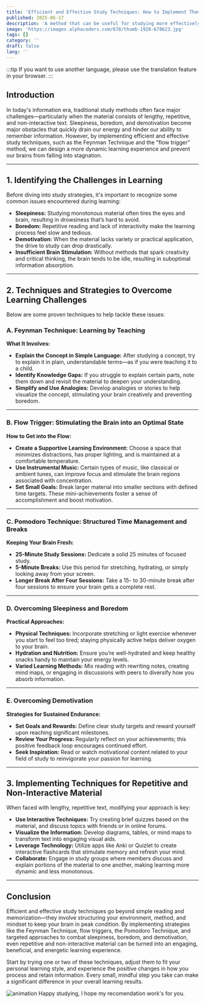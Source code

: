 ```yaml
---
title: 'Efficient and Effective Study Techniques: How to Implement Them'
published: 2025-06-17
description: 'A method that can be useful for studying more effectively and efficiently, while reaping benefits.'
image: 'https://images.alphacoders.com/678/thumb-1920-678623.jpg'
tags: []
category: ''
draft: false 
lang: ''
---
```


:::tip
If you want to use another language, please use the translation feature in your browser.
:::
## Introduction

In today's information era, traditional study methods often face major challenges—particularly when the material consists of lengthy, repetitive, and non-interactive text. Sleepiness, boredom, and demotivation become major obstacles that quickly drain our energy and hinder our ability to remember information. However, by implementing efficient and effective study techniques, such as the Feynman Technique and the "flow trigger" method, we can design a more dynamic learning experience and prevent our brains from falling into stagnation.

---

## 1. Identifying the Challenges in Learning

Before diving into study strategies, it's important to recognize some common issues encountered during learning:

- **Sleepiness:** Studying monotonous material often tires the eyes and brain, resulting in drowsiness that’s hard to avoid.  
- **Boredom:** Repetitive reading and lack of interactivity make the learning process feel slow and tedious.  
- **Demotivation:** When the material lacks variety or practical application, the drive to study can drop drastically.  
- **Insufficient Brain Stimulation:** Without methods that spark creativity and critical thinking, the brain tends to be idle, resulting in suboptimal information absorption.

---

## 2. Techniques and Strategies to Overcome Learning Challenges

Below are some proven techniques to help tackle these issues:

### A. Feynman Technique: Learning by Teaching

**What It Involves:**  
- **Explain the Concept in Simple Language:** After studying a concept, try to explain it in plain, understandable terms—as if you were teaching it to a child.  
- **Identify Knowledge Gaps:** If you struggle to explain certain parts, note them down and revisit the material to deepen your understanding.  
- **Simplify and Use Analogies:** Develop analogies or stories to help visualize the concept, stimulating your brain creatively and preventing boredom.

---

### B. Flow Trigger: Stimulating the Brain into an Optimal State

**How to Get into the Flow:**  
- **Create a Supportive Learning Environment:** Choose a space that minimizes distractions, has proper lighting, and is maintained at a comfortable temperature.  
- **Use Instrumental Music:** Certain types of music, like classical or ambient tunes, can improve focus and stimulate the brain regions associated with concentration.  
- **Set Small Goals:** Break larger material into smaller sections with defined time targets. These mini-achievements foster a sense of accomplishment and boost motivation.

---

### C. Pomodoro Technique: Structured Time Management and Breaks

**Keeping Your Brain Fresh:**  
- **25-Minute Study Sessions:** Dedicate a solid 25 minutes of focused study.  
- **5-Minute Breaks:** Use this period for stretching, hydrating, or simply looking away from your screen.  
- **Longer Break After Four Sessions:** Take a 15- to 30-minute break after four sessions to ensure your brain gets a complete rest.

---

### D. Overcoming Sleepiness and Boredom

**Practical Approaches:**  
- **Physical Techniques:** Incorporate stretching or light exercise whenever you start to feel too tired; staying physically active helps deliver oxygen to your brain.  
- **Hydration and Nutrition:** Ensure you’re well-hydrated and keep healthy snacks handy to maintain your energy levels.  
- **Varied Learning Methods:** Mix reading with rewriting notes, creating mind maps, or engaging in discussions with peers to diversify how you absorb information.

---

### E. Overcoming Demotivation

**Strategies for Sustained Endurance:**  
- **Set Goals and Rewards:** Define clear study targets and reward yourself upon reaching significant milestones.  
- **Review Your Progress:** Regularly reflect on your achievements; this positive feedback loop encourages continued effort.  
- **Seek Inspiration:** Read or watch motivational content related to your field of study to reinvigorate your passion for learning.

---

## 3. Implementing Techniques for Repetitive and Non-Interactive Material

When faced with lengthy, repetitive text, modifying your approach is key:

- **Use Interactive Techniques:** Try creating brief quizzes based on the material, and discuss topics with friends or in online forums.  
- **Visualize the Information:** Develop diagrams, tables, or mind maps to transform text into engaging visual aids.  
- **Leverage Technology:** Utilize apps like Anki or Quizlet to create interactive flashcards that stimulate memory and refresh your mind.  
- **Collaborate:** Engage in study groups where members discuss and explain portions of the material to one another, making learning more dynamic and less monotonous.

---

## Conclusion

Efficient and effective study techniques go beyond simple reading and memorization—they involve structuring your environment, method, and mindset to keep your brain in peak condition. By implementing strategies like the Feynman Technique, flow triggers, the Pomodoro Technique, and targeted approaches to combat sleepiness, boredom, and demotivation, even repetitive and non-interactive material can be turned into an engaging, beneficial, and energetic learning experience.

Start by trying one or two of these techniques, adjust them to fit your personal learning style, and experience the positive changes in how you process and retain information. Every small, mindful step you take can make a significant difference in your overall learning results.

![animation](https://media4.giphy.com/media/v1.Y2lkPWVjZjA1ZTQ3bzZoMmNiOTZ2Mms1cDFxcnN2MHZsNXJ6aHI0cGJvZ282MjE1amd1YyZlcD12MV9naWZzX3NlYXJjaCZjdD1n/FDsrMc7l0kFhEsKmv2/200.webp)
Happy studying, I hope my recomendation work's for you.